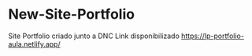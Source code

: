 # New-Site-Portfolio
Site Portfolio criado junto a DNC
Link disponibilizado https://lp-portfolio-aula.netlify.app/
